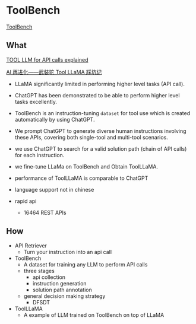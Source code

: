 # ToolBench

[ToolBench](https://github.com/OpenBMB/ToolBench)

## What

[TOOL LLM for API calls explained](https://www.youtube.com/watch?v=2Qldg68CL_M&list=LL&index=2)

[AI 再进化——武装驼 Tool LLaMA 踩坑记](https://www.youtube.com/watch?v=S0y53R-owYo)

- LLaMA significantly limited in performing higher level tasks (API call).

- ChatGPT has been demonstrated to be able to perform higher level tasks excellently.

- ToolBench is an instruction-tuning `dataset` for tool use which is created automatically by using ChatGPT.

- We prompt ChatGPT to generate diverse human instructions involving these APIs, covering both single-tool and multi-tool scenarios.

- we use ChatGPT to search for a valid solution path (chain of API calls) for each instruction.

- we fine-tune LLaMa on ToolBench and Obtain ToolLLaMA.

- performance of ToolLLaMA is comparable to ChatGPT

- language support not in chinese

- rapid api
  - 16464 REST APIs

## How

- API Retriever
  - Turn your instruction into an api call
- ToolBench
  - A dataset for training any LLM to perform API calls
  - three stages
    - api collection
    - instruction generation
    - solution path annotation
  - general decision making strategy
    - DFSDT
- ToolLLaMA
  - A example of LLM trained on ToolBench on top of LLaMA
